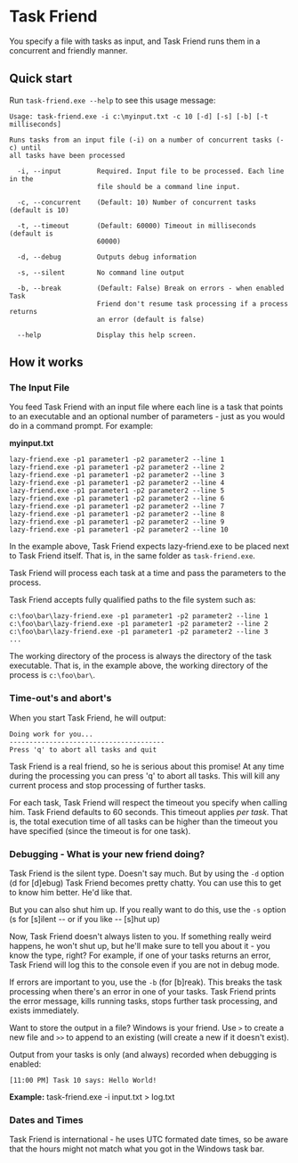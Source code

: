 ﻿# Task Friend
You specify a file with tasks as input, and Task Friend runs them in a concurrent and friendly manner.

## Quick start

Run `task-friend.exe --help` to see this usage message:

    Usage: task-friend.exe -i c:\myinput.txt -c 10 [-d] [-s] [-b] [-t milliseconds]

    Runs tasks from an input file (-i) on a number of concurrent tasks (-c) until
    all tasks have been processed

      -i, --input         Required. Input file to be processed. Each line in the
                          file should be a command line input.

      -c, --concurrent    (Default: 10) Number of concurrent tasks (default is 10)

      -t, --timeout       (Default: 60000) Timeout in milliseconds (default is
                          60000)

      -d, --debug         Outputs debug information

      -s, --silent        No command line output

      -b, --break         (Default: False) Break on errors - when enabled Task
                          Friend don't resume task processing if a process returns
                          an error (default is false)

      --help              Display this help screen.

## How it works
### The Input File
You feed Task Friend with an input file where each line is a task that points to an executable and an optional number of parameters - just as you would do in a command prompt. For example:

**myinput.txt**

    lazy-friend.exe -p1 parameter1 -p2 parameter2 --line 1
    lazy-friend.exe -p1 parameter1 -p2 parameter2 --line 2
    lazy-friend.exe -p1 parameter1 -p2 parameter2 --line 3
    lazy-friend.exe -p1 parameter1 -p2 parameter2 --line 4
    lazy-friend.exe -p1 parameter1 -p2 parameter2 --line 5
    lazy-friend.exe -p1 parameter1 -p2 parameter2 --line 6
    lazy-friend.exe -p1 parameter1 -p2 parameter2 --line 7
    lazy-friend.exe -p1 parameter1 -p2 parameter2 --line 8
    lazy-friend.exe -p1 parameter1 -p2 parameter2 --line 9
    lazy-friend.exe -p1 parameter1 -p2 parameter2 --line 10

In the example above, Task Friend expects lazy-friend.exe to be placed next to Task Friend itself. That is, in the same folder as `task-friend.exe`.

Task Friend will process each task at a time and pass the parameters to the process.

Task Friend accepts fully qualified paths to the file system such as:

    c:\foo\bar\lazy-friend.exe -p1 parameter1 -p2 parameter2 --line 1
    c:\foo\bar\lazy-friend.exe -p1 parameter1 -p2 parameter2 --line 2
    c:\foo\bar\lazy-friend.exe -p1 parameter1 -p2 parameter2 --line 3
    ...

The working directory of the process is always the directory of the task executable. That is, in the example above, the working directory of the process is `c:\foo\bar\`.

### Time-out's and abort's
When you start Task Friend, he will output:

    Doing work for you...
    ---------------------------------------
    Press 'q' to abort all tasks and quit

Task Friend is a real friend, so he is serious about this promise! At any time during the processing you can press 'q' to abort all tasks. This will kill any current process and stop processing of further tasks.

For each task, Task Friend will respect the timeout you specify when calling him. Task Friend defaults to 60 seconds. This timeout applies *per task*. That is, the total execution time of all tasks can be higher than the timeout you have specified (since the timeout is for one task).

### Debugging - What is your new friend doing?
Task Friend is the silent type. Doesn't say much. But by using the `-d` option (d for [d]ebug) Task Friend becomes pretty chatty. You can use this to get to know him better. He'd like that.

But you can also shut him up. If you really want to do this, use the `-s` option (s for [s]ilent -- or if you like -- [s]hut up)

Now, Task Friend doesn't always listen to you. If something really weird happens, he won't shut up, but he'll make sure to tell you about it - you know the type, right? For example, if one of your tasks returns an error, Task Friend will log this to the console even if you are not in debug mode.

If errors are important to you, use the `-b` (for [b]reak). This breaks the task processing when there's an error in one of your tasks. Task Friend prints the error message, kills running tasks, stops further task processing, and exists immediately.

Want to store the output in a file? Windows is your friend. Use `>` to create a new file and `>>` to append to an existing (will create a new if it doesn't exist).

Output from your tasks is only (and always) recorded when debugging is enabled:

    [11:00 PM] Task 10 says: Hello World!

**Example:**
    task-friend.exe -i input.txt > log.txt

### Dates and Times
Task Friend is international - he uses UTC formated date times, so be aware that the hours might not match what you got in the Windows task bar.
